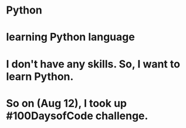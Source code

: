 # Python
# learning Python language

# I don't have any skills. So, I want to learn Python. 
# So on (Aug 12), I took up #100DaysofCode challenge.
